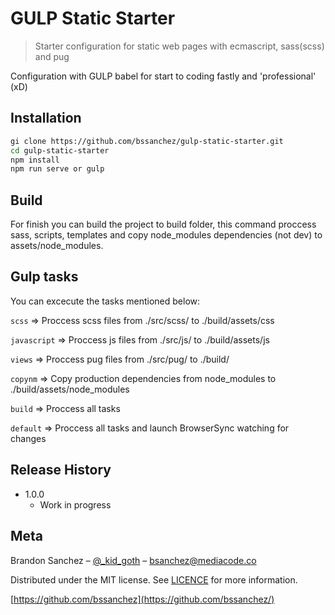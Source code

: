 # GULP Static Starter 
> Starter configuration for static web pages with ecmascript, sass(scss) and pug

Configuration with GULP babel for start to coding fastly and 'professional' (xD)

## Installation

```sh
gi clone https://github.com/bssanchez/gulp-static-starter.git
cd gulp-static-starter
npm install
npm run serve or gulp
```

## Build

For finish you can build the project to build folder, this command proccess sass, scripts, templates and copy node_modules dependencies (not dev) to assets/node_modules.

## Gulp tasks

You can excecute the tasks mentioned below:

`scss` => Proccess scss files from ./src/scss/ to ./build/assets/css

`javascript` => Proccess js files from ./src/js/ to ./build/assets/js

`views` => Proccess pug files from ./src/pug/ to ./build/

`copynm` => Copy production dependencies from node_modules to ./build/assets/node_modules


`build` => Proccess all tasks

`default` => Proccess all tasks and launch BrowserSync watching for changes


## Release History

* 1.0.0
    * Work in progress

## Meta

Brandon Sanchez – [@_kid_goth](https://twitter.com/_kid_goth) – bsanchez@mediacode.co

Distributed under the MIT license. See [LICENCE](LICENSE) for more information.

[https://github.com/bssanchez](https://github.com/bssanchez/)